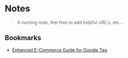 # Notes

> A running note, feel free to add helpful URL's, etc...

## Bookmarks

- [Enhanced E-Commerce Guide for Google Tag](https://www.simoahava.com/analytics/enhanced-ecommerce-guide-for-google-tag-manager/)

